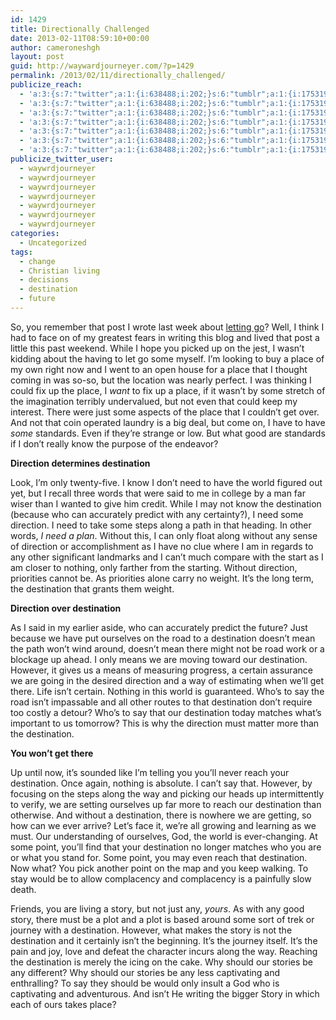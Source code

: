 ```yaml
---
id: 1429
title: Directionally Challenged
date: 2013-02-11T08:59:10+00:00
author: cameroneshgh
layout: post
guid: http://waywardjourneyer.com/?p=1429
permalink: /2013/02/11/directionally_challenged/
publicize_reach:
  - 'a:3:{s:7:"twitter";a:1:{i:638488;i:202;}s:6:"tumblr";a:1:{i:1753195;i:2;}s:2:"wp";a:1:{i:0;i:38;}}'
  - 'a:3:{s:7:"twitter";a:1:{i:638488;i:202;}s:6:"tumblr";a:1:{i:1753195;i:2;}s:2:"wp";a:1:{i:0;i:38;}}'
  - 'a:3:{s:7:"twitter";a:1:{i:638488;i:202;}s:6:"tumblr";a:1:{i:1753195;i:2;}s:2:"wp";a:1:{i:0;i:38;}}'
  - 'a:3:{s:7:"twitter";a:1:{i:638488;i:202;}s:6:"tumblr";a:1:{i:1753195;i:2;}s:2:"wp";a:1:{i:0;i:38;}}'
  - 'a:3:{s:7:"twitter";a:1:{i:638488;i:202;}s:6:"tumblr";a:1:{i:1753195;i:2;}s:2:"wp";a:1:{i:0;i:38;}}'
  - 'a:3:{s:7:"twitter";a:1:{i:638488;i:202;}s:6:"tumblr";a:1:{i:1753195;i:2;}s:2:"wp";a:1:{i:0;i:38;}}'
  - 'a:3:{s:7:"twitter";a:1:{i:638488;i:202;}s:6:"tumblr";a:1:{i:1753195;i:2;}s:2:"wp";a:1:{i:0;i:38;}}'
publicize_twitter_user:
  - waywrdjourneyer
  - waywrdjourneyer
  - waywrdjourneyer
  - waywrdjourneyer
  - waywrdjourneyer
  - waywrdjourneyer
  - waywrdjourneyer
categories:
  - Uncategorized
tags:
  - change
  - Christian living
  - decisions
  - destination
  - future
---
```

So, you remember that post I wrote last week about [letting go](http://waywardjourneyer.com/2013/02/07/letting-go/ "Letting&nbsp;Go")? Well, I think I had to face on of my greatest fears in writing this blog and lived that post a little this past weekend. While I hope you picked up on the jest, I wasn&#8217;t kidding about the having to let go some myself. I&#8217;m looking to buy a place of my own right now and I went to an open house for a place that I thought coming in was so-so, but the location was nearly perfect. I was thinking I could fix up the place, I _want_ to fix up a place, if it wasn&#8217;t by some stretch of the imagination terribly undervalued, but not even that could keep my interest. There were just some aspects of the place that I couldn&#8217;t get over. And not that coin operated laundry is a big deal, but come on, I have to have _some_ standards. Even if they&#8217;re strange or low. But what good are standards if I don&#8217;t really know the purpose of the endeavor?

**Direction determines destination**
  
Look, I&#8217;m only twenty-five. I know I don&#8217;t need to have the world figured out yet, but I recall three words that were said to me in college by a man far wiser than I wanted to give him credit. While I may not know the destination (because who can accurately predict with any certainty?), I need some direction. I need to take some steps along a path in that heading. In other words, _I need a plan_. Without this, I can only float along without any sense of direction or accomplishment as I have no clue where I am in regards to any other significant landmarks and I can&#8217;t much compare with the start as I am closer to nothing, only farther from the starting. Without direction, priorities cannot be. As priorities alone carry no weight. It&#8217;s the long term, the destination that grants them weight.

**Direction over destination**
  
As I said in my earlier aside, who can accurately predict the future? Just because we have put ourselves on the road to a destination doesn&#8217;t mean the path won&#8217;t wind around, doesn&#8217;t mean there might not be road work or a blockage up ahead. I only means we are moving toward our destination. However, it gives us a means of measuring progress, a certain assurance we are going in the desired direction and a way of estimating when we&#8217;ll get there. Life isn&#8217;t certain. Nothing in this world is guaranteed. Who&#8217;s to say the road isn&#8217;t impassable and all other routes to that destination don&#8217;t require too costly a detour? Who&#8217;s to say that our destination today matches what&#8217;s important to us tomorrow? This is why the direction must matter more than the destination.

**You won&#8217;t get there**
  
Up until now, it&#8217;s sounded like I&#8217;m telling you you&#8217;ll never reach your destination. Once again, nothing is absolute. I can&#8217;t say that. However, by focusing on the steps along the way and picking our heads up intermittently to verify, we are setting ourselves up far more to reach our destination than otherwise. And without a destination, there is nowhere we are getting, so how can we ever arrive? Let&#8217;s face it, we&#8217;re all growing and learning as we must. Our understanding of ourselves, God, the world is ever-changing. At some point, you&#8217;ll find that your destination no longer matches who you are or what you stand for. Some point, you may even reach that destination. Now what? You pick another point on the map and you keep walking. To stay would be to allow complacency and complacency is a painfully slow death.

Friends, you are living a story, but not just any, _yours_. As with any good story, there must be a plot and a plot is based around some sort of trek or journey with a destination. However, what makes the story is not the destination and it certainly isn&#8217;t the beginning. It&#8217;s the journey itself. It&#8217;s the pain and joy, love and defeat the character incurs along the way. Reaching the destination is merely the icing on the cake. Why should our stories be any different? Why should our stories be any less captivating and enthralling? To say they should be would only insult a God who is captivating and adventurous. And isn&#8217;t He writing the bigger Story in which each of ours takes place?
